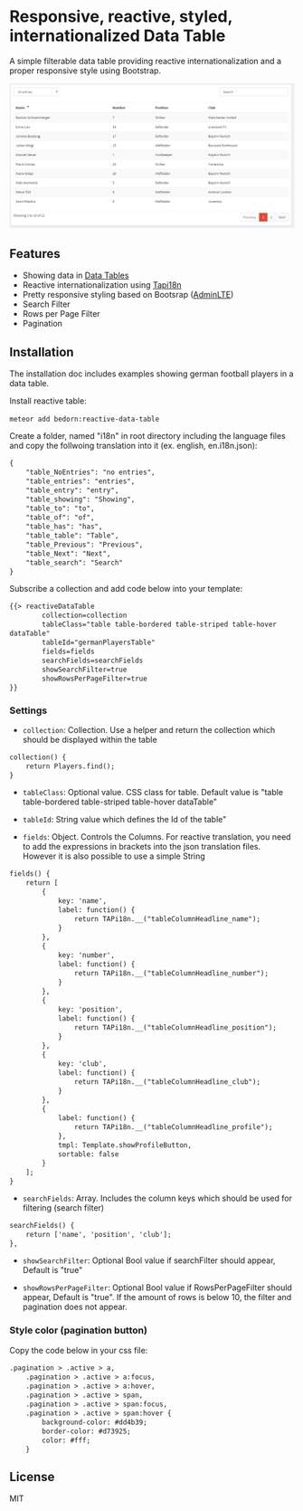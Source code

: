 # Responsive, reactive, styled, internationalized Data Table

A simple filterable data table providing reactive internationalization and a proper responsive style using Bootstrap.

![Example](table-example.png)

## Features

* Showing data in [Data Tables](https://github.com/aslagle/reactive-table/)
* Reactive internationalization using [Tapi18n](https://github.com/TAPevents/tap-i18n/)
* Pretty responsive styling based on Bootsrap ([AdminLTE](https://github.com/yp2/AdminLTE/))
* Search Filter
* Rows per Page Filter
* Pagination

## Installation

The installation doc includes examples showing german football players in a data table.

Install reactive table:

`meteor add bedorn:reactive-data-table`

Create a folder, named "i18n" in root directory including the language files
and copy the follwoing translation into it (ex. english, en.i18n.json):

```
{
    "table_NoEntries": "no entries",
    "table_entries": "entries",
    "table_entry": "entry",
    "table_showing": "Showing",
    "table_to": "to",
    "table_of": "of",
    "table_has": "has",
    "table_table": "Table",
    "table_Previous": "Previous",
    "table_Next": "Next",
    "table_search": "Search"
}
```

Subscribe a collection and add code below into your template:

```
{{> reactiveDataTable
        collection=collection
        tableClass="table table-bordered table-striped table-hover dataTable"
        tableId="germanPlayersTable"
        fields=fields
        searchFields=searchFields
        showSearchFilter=true
        showRowsPerPageFilter=true
}}
```

### Settings

* `collection`: Collection. Use a helper and return the collection which should be displayed within the table

```
collection() {
    return Players.find();
}
```

* `tableClass`: Optional value. CSS class for table. Default value is "table table-bordered table-striped table-hover dataTable"

* `tableId`: String value which defines the Id of the table"

* `fields`: Object. Controls the Columns. For reactive translation, you need to add the expressions in brackets into the json translation files. However it is also possible to use a simple String

```
fields() {
    return [
        {
            key: 'name',
            label: function() {
                return TAPi18n.__("tableColumnHeadline_name");
            }
        },
        {
            key: 'number',
            label: function() {
                return TAPi18n.__("tableColumnHeadline_number");
            }
        },
        {
            key: 'position',
            label: function() {
                return TAPi18n.__("tableColumnHeadline_position");
            }
        },
        {
            key: 'club',
            label: function() {
                return TAPi18n.__("tableColumnHeadline_club");
            }
        },
        {
            label: function() {
                return TAPi18n.__("tableColumnHeadline_profile");
            },
            tmpl: Template.showProfileButton,
            sortable: false
        }
    ];
}
```

* `searchFields`: Array. Includes the column keys which should be used for filtering (search filter)

```
searchFields() {
    return ['name', 'position', 'club'];
},
```

* `showSearchFilter`: Optional Bool value if searchFilter should appear, Default is "true"

* `showRowsPerPageFilter`: Optional Bool value if RowsPerPageFilter should appear, Default is "true". If the amount of rows is below 10, the filter and pagination does not appear.

### Style color (pagination button)

Copy the code below in your css file:

```
.pagination > .active > a,
    .pagination > .active > a:focus,
    .pagination > .active > a:hover,
    .pagination > .active > span,
    .pagination > .active > span:focus,
    .pagination > .active > span:hover {
        background-color: #dd4b39;
        border-color: #d73925;
        color: #fff;
    }
```

## License

MIT
